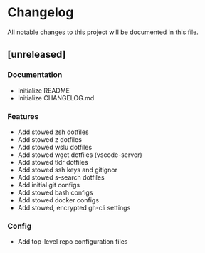 # Changelog

All notable changes to this project will be documented in this file.

## [unreleased]

### Documentation

- Initialize README
- Initialize CHANGELOG.md

### Features

- Add stowed zsh dotfiles
- Add stowed z dotfiles
- Add stowed wslu dotfiles
- Add stowed wget dotfiles (vscode-server)
- Add stowed tldr dotfiles
- Add stowed ssh keys and gitignor
- Add stowed s-search dotfiles
- Add initial git configs
- Add stowed bash configs
- Add stowed docker configs
- Add stowed, encrypted gh-cli settings

### Config

- Add top-level repo configuration files

<!-- generated by git-cliff -->
